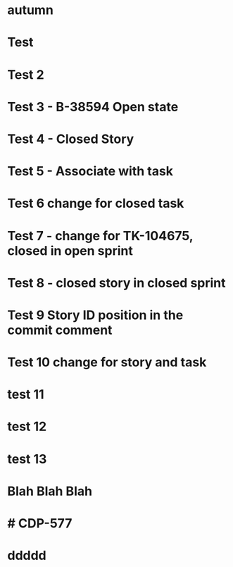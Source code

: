 # autumn
# Test
# Test 2
# Test 3 - B-38594 Open state
# Test 4 - Closed Story
# Test 5 - Associate with task
# Test 6 change for closed task
# Test 7 - change for TK-104675, closed in open sprint
# Test 8 - closed story in closed sprint
# Test 9 Story ID position in the commit comment
# Test 10 change for story and task
# test 11
# test 12
# test 13
# Blah Blah Blah
# # CDP-577
# ddddd
